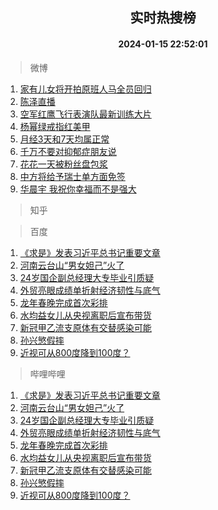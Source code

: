 <div align="center"><h2>实时热搜榜</h2><h4>2024-01-15 22:52:01</h4></div>

> 微博  

1. [家有儿女将开拍原班人马全员回归](https://s.weibo.com/weibo?q=%23%E5%AE%B6%E6%9C%89%E5%84%BF%E5%A5%B3%E5%B0%86%E5%BC%80%E6%8B%8D%E5%8E%9F%E7%8F%AD%E4%BA%BA%E9%A9%AC%E5%85%A8%E5%91%98%E5%9B%9E%E5%BD%92%23&t=31&band_rank=1&Refer=top)<br />
2. [陈泽直播](https://s.weibo.com/weibo?q=%E9%99%88%E6%B3%BD%E7%9B%B4%E6%92%AD&t=31&band_rank=2&Refer=top)<br />
3. [空军红鹰飞行表演队最新训练大片](https://s.weibo.com/weibo?q=%23%E7%A9%BA%E5%86%9B%E7%BA%A2%E9%B9%B0%E9%A3%9E%E8%A1%8C%E8%A1%A8%E6%BC%94%E9%98%9F%E6%9C%80%E6%96%B0%E8%AE%AD%E7%BB%83%E5%A4%A7%E7%89%87%23&t=31&band_rank=3&Refer=top)<br />
4. [杨幂绿戒指红美甲](https://s.weibo.com/weibo?q=%23%E6%9D%A8%E5%B9%82%E7%BB%BF%E6%88%92%E6%8C%87%E7%BA%A2%E7%BE%8E%E7%94%B2%23&t=31&band_rank=4&Refer=top)<br />
5. [月经3天和7天均属正常](https://s.weibo.com/weibo?q=%23%E6%9C%88%E7%BB%8F3%E5%A4%A9%E5%92%8C7%E5%A4%A9%E5%9D%87%E5%B1%9E%E6%AD%A3%E5%B8%B8%23&t=31&band_rank=5&Refer=top)<br />
6. [千万不要对抑郁症朋友说](https://s.weibo.com/weibo?q=%E5%8D%83%E4%B8%87%E4%B8%8D%E8%A6%81%E5%AF%B9%E6%8A%91%E9%83%81%E7%97%87%E6%9C%8B%E5%8F%8B%E8%AF%B4&t=31&band_rank=6&Refer=top)<br />
7. [花花一天被粉丝盘包浆](https://s.weibo.com/weibo?q=%23%E8%8A%B1%E8%8A%B1%E4%B8%80%E5%A4%A9%E8%A2%AB%E7%B2%89%E4%B8%9D%E7%9B%98%E5%8C%85%E6%B5%86%23&t=31&band_rank=7&Refer=top)<br />
8. [中方将给予瑞士单方面免签](https://s.weibo.com/weibo?q=%23%E4%B8%AD%E6%96%B9%E5%B0%86%E7%BB%99%E4%BA%88%E7%91%9E%E5%A3%AB%E5%8D%95%E6%96%B9%E9%9D%A2%E5%85%8D%E7%AD%BE%23&t=31&band_rank=8&Refer=top)<br />
9. [华晨宇 我祝你幸福而不是强大](https://s.weibo.com/weibo?q=%E5%8D%8E%E6%99%A8%E5%AE%87%20%E6%88%91%E7%A5%9D%E4%BD%A0%E5%B9%B8%E7%A6%8F%E8%80%8C%E4%B8%8D%E6%98%AF%E5%BC%BA%E5%A4%A7&t=31&band_rank=9&Refer=top)<br />

> 知乎  


> 百度  

1. [《求是》发表习近平总书记重要文章](https://www.baidu.com/s?wd=%E3%80%8A%E6%B1%82%E6%98%AF%E3%80%8B%E5%8F%91%E8%A1%A8%E4%B9%A0%E8%BF%91%E5%B9%B3%E6%80%BB%E4%B9%A6%E8%AE%B0%E9%87%8D%E8%A6%81%E6%96%87%E7%AB%A0&sa=fyb_news&rsv_dl=fyb_news)<br />
2. [河南云台山“男女妲己”火了](https://www.baidu.com/s?wd=%E6%B2%B3%E5%8D%97%E4%BA%91%E5%8F%B0%E5%B1%B1%E2%80%9C%E7%94%B7%E5%A5%B3%E5%A6%B2%E5%B7%B1%E2%80%9D%E7%81%AB%E4%BA%86&sa=fyb_news&rsv_dl=fyb_news)<br />
3. [24岁国企副总经理大专毕业引质疑](https://www.baidu.com/s?wd=24%E5%B2%81%E5%9B%BD%E4%BC%81%E5%89%AF%E6%80%BB%E7%BB%8F%E7%90%86%E5%A4%A7%E4%B8%93%E6%AF%95%E4%B8%9A%E5%BC%95%E8%B4%A8%E7%96%91&sa=fyb_news&rsv_dl=fyb_news)<br />
4. [外贸亮眼成绩单折射经济韧性与底气](https://www.baidu.com/s?wd=%E5%A4%96%E8%B4%B8%E4%BA%AE%E7%9C%BC%E6%88%90%E7%BB%A9%E5%8D%95%E6%8A%98%E5%B0%84%E7%BB%8F%E6%B5%8E%E9%9F%A7%E6%80%A7%E4%B8%8E%E5%BA%95%E6%B0%94&sa=fyb_news&rsv_dl=fyb_news)<br />
5. [龙年春晚完成首次彩排](https://www.baidu.com/s?wd=%E9%BE%99%E5%B9%B4%E6%98%A5%E6%99%9A%E5%AE%8C%E6%88%90%E9%A6%96%E6%AC%A1%E5%BD%A9%E6%8E%92&sa=fyb_news&rsv_dl=fyb_news)<br />
6. [水均益女儿从央视离职后宣布带货](https://www.baidu.com/s?wd=%E6%B0%B4%E5%9D%87%E7%9B%8A%E5%A5%B3%E5%84%BF%E4%BB%8E%E5%A4%AE%E8%A7%86%E7%A6%BB%E8%81%8C%E5%90%8E%E5%AE%A3%E5%B8%83%E5%B8%A6%E8%B4%A7&sa=fyb_news&rsv_dl=fyb_news)<br />
7. [新冠甲乙流支原体有交替感染可能](https://www.baidu.com/s?wd=%E6%96%B0%E5%86%A0%E7%94%B2%E4%B9%99%E6%B5%81%E6%94%AF%E5%8E%9F%E4%BD%93%E6%9C%89%E4%BA%A4%E6%9B%BF%E6%84%9F%E6%9F%93%E5%8F%AF%E8%83%BD&sa=fyb_news&rsv_dl=fyb_news)<br />
8. [孙兴慜假摔](https://www.baidu.com/s?wd=%E5%AD%99%E5%85%B4%E6%85%9C%E5%81%87%E6%91%94&sa=fyb_news&rsv_dl=fyb_news)<br />
9. [近视可从800度降到100度？](https://www.baidu.com/s?wd=%E8%BF%91%E8%A7%86%E5%8F%AF%E4%BB%8E800%E5%BA%A6%E9%99%8D%E5%88%B0100%E5%BA%A6%EF%BC%9F&sa=fyb_news&rsv_dl=fyb_news)<br />

> 哔哩哔哩  

1. [《求是》发表习近平总书记重要文章](https://www.baidu.com/s?wd=%E3%80%8A%E6%B1%82%E6%98%AF%E3%80%8B%E5%8F%91%E8%A1%A8%E4%B9%A0%E8%BF%91%E5%B9%B3%E6%80%BB%E4%B9%A6%E8%AE%B0%E9%87%8D%E8%A6%81%E6%96%87%E7%AB%A0&sa=fyb_news&rsv_dl=fyb_news)<br />
2. [河南云台山“男女妲己”火了](https://www.baidu.com/s?wd=%E6%B2%B3%E5%8D%97%E4%BA%91%E5%8F%B0%E5%B1%B1%E2%80%9C%E7%94%B7%E5%A5%B3%E5%A6%B2%E5%B7%B1%E2%80%9D%E7%81%AB%E4%BA%86&sa=fyb_news&rsv_dl=fyb_news)<br />
3. [24岁国企副总经理大专毕业引质疑](https://www.baidu.com/s?wd=24%E5%B2%81%E5%9B%BD%E4%BC%81%E5%89%AF%E6%80%BB%E7%BB%8F%E7%90%86%E5%A4%A7%E4%B8%93%E6%AF%95%E4%B8%9A%E5%BC%95%E8%B4%A8%E7%96%91&sa=fyb_news&rsv_dl=fyb_news)<br />
4. [外贸亮眼成绩单折射经济韧性与底气](https://www.baidu.com/s?wd=%E5%A4%96%E8%B4%B8%E4%BA%AE%E7%9C%BC%E6%88%90%E7%BB%A9%E5%8D%95%E6%8A%98%E5%B0%84%E7%BB%8F%E6%B5%8E%E9%9F%A7%E6%80%A7%E4%B8%8E%E5%BA%95%E6%B0%94&sa=fyb_news&rsv_dl=fyb_news)<br />
5. [龙年春晚完成首次彩排](https://www.baidu.com/s?wd=%E9%BE%99%E5%B9%B4%E6%98%A5%E6%99%9A%E5%AE%8C%E6%88%90%E9%A6%96%E6%AC%A1%E5%BD%A9%E6%8E%92&sa=fyb_news&rsv_dl=fyb_news)<br />
6. [水均益女儿从央视离职后宣布带货](https://www.baidu.com/s?wd=%E6%B0%B4%E5%9D%87%E7%9B%8A%E5%A5%B3%E5%84%BF%E4%BB%8E%E5%A4%AE%E8%A7%86%E7%A6%BB%E8%81%8C%E5%90%8E%E5%AE%A3%E5%B8%83%E5%B8%A6%E8%B4%A7&sa=fyb_news&rsv_dl=fyb_news)<br />
7. [新冠甲乙流支原体有交替感染可能](https://www.baidu.com/s?wd=%E6%96%B0%E5%86%A0%E7%94%B2%E4%B9%99%E6%B5%81%E6%94%AF%E5%8E%9F%E4%BD%93%E6%9C%89%E4%BA%A4%E6%9B%BF%E6%84%9F%E6%9F%93%E5%8F%AF%E8%83%BD&sa=fyb_news&rsv_dl=fyb_news)<br />
8. [孙兴慜假摔](https://www.baidu.com/s?wd=%E5%AD%99%E5%85%B4%E6%85%9C%E5%81%87%E6%91%94&sa=fyb_news&rsv_dl=fyb_news)<br />
9. [近视可从800度降到100度？](https://www.baidu.com/s?wd=%E8%BF%91%E8%A7%86%E5%8F%AF%E4%BB%8E800%E5%BA%A6%E9%99%8D%E5%88%B0100%E5%BA%A6%EF%BC%9F&sa=fyb_news&rsv_dl=fyb_news)<br />
